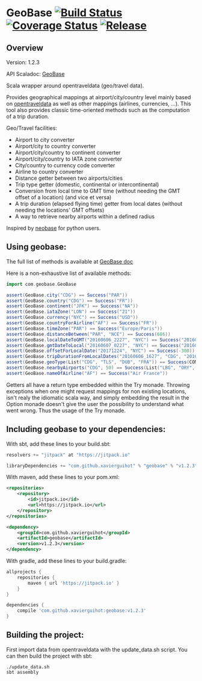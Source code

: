 
# GeoBase [![Build Status](https://travis-ci.org/xavierguihot/geobase.svg?branch=master)](https://travis-ci.org/xavierguihot/geobase) [![Coverage Status](https://coveralls.io/repos/github/xavierguihot/geobase/badge.svg?branch=master)](https://coveralls.io/github/xavierguihot/geobase?branch=master) [![Release](https://jitpack.io/v/xavierguihot/geobase.svg)](https://jitpack.io/#xavierguihot/geobase)


## Overview


Version: 1.2.3

API Scaladoc: [GeoBase](http://xavierguihot.com/geobase/#com.geobase.GeoBase)

Scala wrapper around opentraveldata (geo/travel data).

Provides geographical mappings at airport/city/country level mainly based on
[opentraveldata](https://github.com/opentraveldata/opentraveldata) as well as
other mappings (airlines, currencies, ...). This tool also provides classic
time-oriented methods such as the computation of a trip duration.

Geo/Travel facilities:

* Airport to city converter
* Airport/city to country converter
* Airport/city/country to continent converter
* Airport/city/country to IATA zone converter
* City/country to currency code converter
* Airline to country converter
* Distance getter between two airports/cities
* Trip type getter (domestic, continental or intercontinental)
* Conversion from local time to GMT time (without needing the GMT offset of a location) (and vice et versa)
* A trip duration (elapsed flying time) getter from local dates (without needing the locations' GMT offsets)
* A way to retrieve nearby airports within a defined radius

Inspired by [neobase](https://github.com/alexprengere/neobase) for python users.


## Using geobase:


The full list of methods is available at
[GeoBase doc](http://xavierguihot.com/geobase/#com.geobase.GeoBase)

Here is a non-exhaustive list of available methods:

```scala
import com.geobase.GeoBase

assert(GeoBase.city("CDG") == Success("PAR"))
assert(GeoBase.country("CDG") == Success("FR"))
assert(GeoBase.continent("JFK") == Success("NA"))
assert(GeoBase.iataZone("LON") == Success("21"))
assert(GeoBase.currency("NYC") == Success("USD"))
assert(GeoBase.countryForAirline("AF") == Success("FR"))
assert(GeoBase.timeZone("PAR") == Success("Europe/Paris"))
assert(GeoBase.distanceBetween("PAR", "NCE") == Success(686))
assert(GeoBase.localDateToGMT("20160606_2227", "NYC") == Success("20160607_0227"))
assert(GeoBase.gmtDateToLocal("20160607_0227", "NYC") == Success("20160606_2227"))
assert(GeoBase.offsetForLocalDate("20171224", "NYC") == Success(-300))
assert(GeoBase.tripDurationFromLocalDates("20160606_1627", "CDG", "20160606_1757", "JFK") == Success(7.5d))
assert(GeoBase.geoType(List("CDG", "TLS", "DUB", "FRA")) == Success(CONTINENTAL))
assert(GeoBase.nearbyAirports("CDG", 50) == Success(List("LBG", "ORY", "VIY", "POX")))
assert(GeoBase.nameOfAirline("AF") == Success("Air France"))
```

Getters all have a return type embedded within the Try monade. Throwing
exceptions when one might request mappings for non existing locations, isn't
realy the idiomatic scala way, and simply embedding the result in the Option
monade doesn't give the user the possibility to understand what went wrong.
Thus the usage of the Try monade.


## Including geobase to your dependencies:


With sbt, add these lines to your build.sbt:

```scala
resolvers += "jitpack" at "https://jitpack.io"

libraryDependencies += "com.github.xavierguihot" % "geobase" % "v1.2.3"
```

With maven, add these lines to your pom.xml:

```xml
<repositories>
	<repository>
		<id>jitpack.io</id>
		<url>https://jitpack.io</url>
	</repository>
</repositories>

<dependency>
	<groupId>com.github.xavierguihot</groupId>
	<artifactId>geobase</artifactId>
	<version>v1.2.3</version>
</dependency>
```

With gradle, add these lines to your build.gradle:

```groovy
allprojects {
	repositories {
		maven { url 'https://jitpack.io' }
	}
}

dependencies {
	compile 'com.github.xavierguihot:geobase:v1.2.3'
}
```


## Building the project:


First import data from opentraveldata with the update_data.sh script. You can
then build the project with sbt:

	./update_data.sh
	sbt assembly
